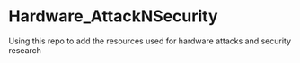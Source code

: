 # Hardware_AttackNSecurity
Using this repo to add the resources used for hardware attacks and security research 
